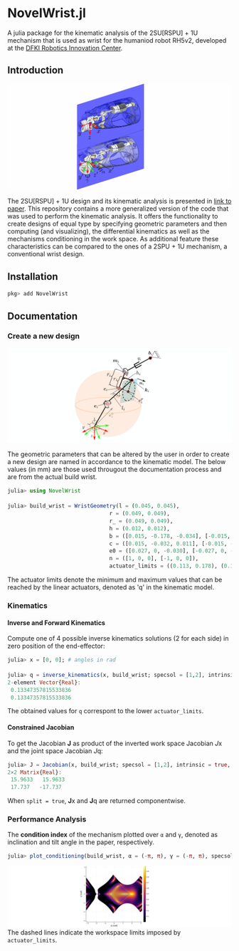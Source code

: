 # NovelWrist.jl
A julia package for the kinematic analysis of the 2SU\[RSPU\] + 1U mechanism that is used as wrist for the humaniod robot RH5v2, developed at the [DFKI Robotics Innovation Center](https://robotik.dfki-bremen.de/en/startpage.html). 

## Introduction
![test](./docs/2SPU+2RSU+1U_design_2.png?raw=true "CAD design of 2SU[RSPU] + 1U mechanism")

The 2SU\[RSPU\] + 1U design and its kinematic analysis is presented in [link to paper](). This repository contains a more generalized version of the code that was used to perform the kinematic analysis. It offers the functionality to create designs of equal type by specifying geometric parameters and 
then computing (and visualizing), the differential kinematics as well as the mechanisms conditioning in the work space. As additional feature these characteristics can be compared to the ones of a 2SPU + 1U mechanism, a conventional wrist design.      

## Installation
```jl
pkg> add NovelWrist
```

## Documentation
### Create a new design 
![test](./docs/kinematic_model.png?raw=true "kinematic model")

The geometric parameters that can be altered by the user in order to create a new design are named in accordance to the kinematic model. The below values (in mm) are those used througout the documentation process and are from the actual build wrist. 

```jl
julia> using NovelWrist

julia> build_wrist = WristGeometry(l = (0.045, 0.045), 
                                r = (0.049, 0.049), 
                                r_ = (0.049, 0.049),
                                h = (0.012, 0.012),
                                b = ([0.015, -0.178, -0.034], [-0.015, -0.178, -0.034]),
                                c = ([0.015, -0.032, 0.011], [-0.015, -0.032, 0.011]),
                                e0 = ([0.027, 0, -0.030], [-0.027, 0, -0.030]),
                                n = ([1, 0, 0], [-1, 0, 0]),
                                actuator_limits = ((0.113, 0.178), (0.113, 0.178))); 
```

The actuator limits denote the minimum and maximum values that can be reached by the linear actuators, denoted as 'q' in the kinematic model.

### Kinematics
#### Inverse and Forward Kinematics 
Compute one of 4 possible inverse kinematics solutions (2 for each side) in zero position of the end-effector:

```jl
julia> x = [0, 0]; # angles in rad  

julia> q = inverse_kinematics(x, build_wrist; specsol = [1,2], intrinsic = true) # constellations of 1 and 2 in specsol lead to 2^2 solutions
2-element Vector{Real}:
 0.13347357815533836
 0.13347357815533836
```

The obtained values for `q` correspont to the lower `actuator_limits`.  

#### Constrained Jacobian
To get the Jacobian **J** as product of the inverted work space Jacobian *J*x and the joint space Jacobian *J*q:

```jl
julia> J = Jacobian(x, build_wrist; specsol = [1,2], intrinsic = true, split = false)
2×2 Matrix{Real}:
 15.9633   15.9633
 17.737   -17.737
```
When `split = true`, **J**x and **J**q are returned componentwise. 

### Performance Analysis
The **condition index** of the mechanism plotted over `α` and `γ`, denoted as inclination and tilt angle in the paper, respectively.

```jl
julia> plot_conditioning(build_wrist, α = (-π, π), γ = (-π, π), specsol = [1,2], resol = 500) # increasing resol will give a higher resolution
```
![test](./docs/condition_index.png?raw=true "Conditioning")
The dashed lines indicate the workspace limits imposed by `actuator_limits`.
